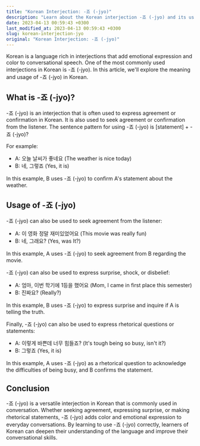 ```yaml
---
title: "Korean Interjection: -죠 (-jyo)"
description: "Learn about the Korean interjection -죠 (-jyo) and its usage in everyday conversations."
date: 2023-04-13 00:59:43 +0300
last_modified_at: 2023-04-13 00:59:43 +0300
slug: korean-interjection-jyo
original: "Korean Interjection: -죠 (-jyo)"
---
```

Korean is a language rich in interjections that add emotional expression and color to conversational speech. One of the most commonly used interjections in Korean is -죠 (-jyo). In this article, we'll explore the meaning and usage of -죠 (-jyo) in Korean.

## What is -죠 (-jyo)?

-죠 (-jyo) is an interjection that is often used to express agreement or confirmation in Korean. It is also used to seek agreement or confirmation from the listener. The sentence pattern for using -죠 (-jyo) is [statement] + -죠 (-jyo)?

For example:

- A: 오늘 날씨가 좋네요 (The weather is nice today)
- B: 네, 그렇죠 (Yes, it is)

In this example, B uses -죠 (-jyo) to confirm A's statement about the weather.

## Usage of -죠 (-jyo)

-죠 (-jyo) can also be used to seek agreement from the listener:

- A: 이 영화 정말 재미있었어요 (This movie was really fun)
- B: 네, 그래요? (Yes, was It?)

In this example, A uses -죠 (-jyo) to seek agreement from B regarding the movie.

-죠 (-jyo) can also be used to express surprise, shock, or disbelief:

- A: 엄마, 이번 학기에 1등을 했어요 (Mom, I came in first place this semester)
- B: 진짜요? (Really?)

In this example, B uses -죠 (-jyo) to express surprise and inquire if A is telling the truth.

Finally, -죠 (-jyo) can also be used to express rhetorical questions or statements:

- A: 이렇게 바쁜데 너무 힘들죠? (It's tough being so busy, isn't it?)
- B: 그렇죠 (Yes, it is)

In this example, A uses -죠 (-jyo) as a rhetorical question to acknowledge the difficulties of being busy, and B confirms the statement.

## Conclusion

-죠 (-jyo) is a versatile interjection in Korean that is commonly used in conversation. Whether seeking agreement, expressing surprise, or making rhetorical statements, -죠 (-jyo) adds color and emotional expression to everyday conversations. By learning to use -죠 (-jyo) correctly, learners of Korean can deepen their understanding of the language and improve their conversational skills.